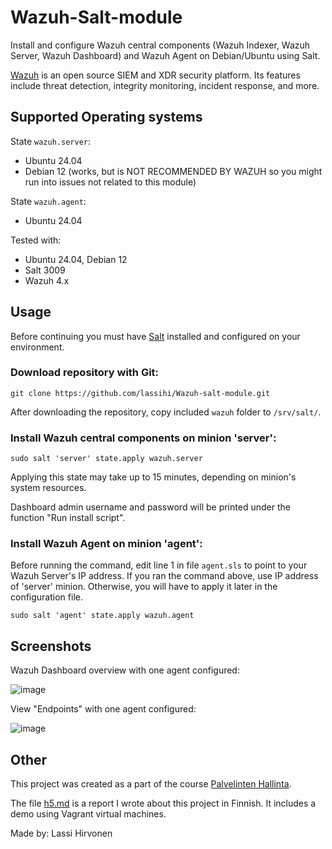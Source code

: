# Wazuh-Salt-module

Install and configure Wazuh central components (Wazuh Indexer, Wazuh Server, Wazuh Dashboard) and Wazuh Agent on Debian/Ubuntu using Salt.

[Wazuh](https://wazuh.com/) is an open source SIEM and XDR security platform. Its features include threat detection, integrity monitoring, incident response, and more.

## Supported Operating systems

State `wazuh.server`: 
* Ubuntu 24.04
* Debian 12 (works, but is NOT RECOMMENDED BY WAZUH so you might run into issues not related to this module)

State `wazuh.agent`: 
* Ubuntu 24.04

Tested with:
* Ubuntu 24.04, Debian 12
* Salt 3009
* Wazuh 4.x

## Usage

Before continuing you must have [Salt](https://docs.saltproject.io/salt/install-guide/en/latest/) installed and configured on your environment.

### Download repository with Git:

    git clone https://github.com/lassihi/Wazuh-salt-module.git

After downloading the repository, copy included `wazuh` folder to `/srv/salt/`.

### Install Wazuh central components on minion 'server':

    sudo salt 'server' state.apply wazuh.server

Applying this state may take up to 15 minutes, depending on minion's system resources.

Dashboard admin username and password will be printed under the function "Run install script".

### Install Wazuh Agent on minion 'agent':

Before running the command, edit line 1 in file `agent.sls` to point to your Wazuh Server's IP address. If you ran the command above, use IP address of 'server' minion. Otherwise, you will have to apply it later in the configuration file.
        
    sudo salt 'agent' state.apply wazuh.agent

## Screenshots
Wazuh Dashboard overview with one agent configured:

![image](https://github.com/user-attachments/assets/df30854d-b981-4055-93f5-a01b410fd7f6)

View "Endpoints" with one agent configured:

![image](https://github.com/user-attachments/assets/5a258f9c-272b-441c-9d5b-41973fa4001e)


## Other

This project was created as a part of the course [Palvelinten Hallinta](https://terokarvinen.com/palvelinten-hallinta/).

The file [h5.md](https://github.com/lassihi/Wazuh-salt-module/blob/main/h5.md) is a report I wrote about this project in Finnish. It includes a demo using Vagrant virtual machines.

Made by: Lassi Hirvonen
